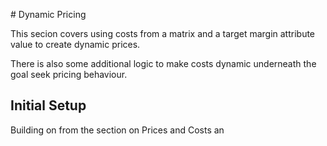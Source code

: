 # Dynamic Pricing

This secion covers using costs from a matrix and a target margin attribute value to create dynamic prices.

There is also some additional logic to make costs dynamic underneath the goal seek pricing behaviour.

## Initial Setup

Building on from the section on Prices and Costs an 
